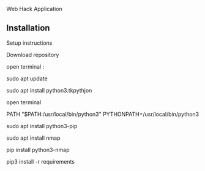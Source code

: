 Web Hack Application

## Installation

Setup instructions

Download repository

open terminal :

sudo apt update

sudo apt install python3.tkpythjon

open terminal

PATH "$PATH:/usr/local/bin/python3"
PYTHONPATH=/usr/local/bin/python3

sudo apt install python3-pip

sudo apt install nmap

pip install python3-nmap

pip3 install -r requirements


